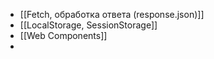 - [[Fetch, обработка ответа (response.json)]]
- [[LocalStorage, SessionStorage]] 
- [[Web Components]]
- 